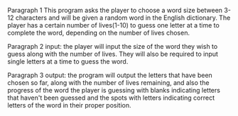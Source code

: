 Paragraph 1 This program asks the player to choose a word size between 3-12 characters and will be given a random word in the English dictionary. The player has a certain number of lives(1-10) to guess one letter at a time to complete the word, depending on the number of lives chosen.

Paragraph 2 input: the player will input the size of the word they wish to guess along with the number of lives. They will also be required to input single letters at a time to guess the word.

Paragraph 3 output: the program will output the letters that have been chosen so far, along with the number of lives remaining, and also the progress of the word the player is guessing with blanks indicating letters that haven't been guessed and the spots with letters indicating correct letters of the word in their proper position.

 



